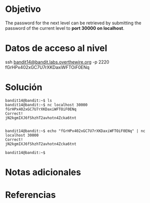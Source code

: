 # Objetivo
The password for the next level can be retrieved by submitting the password of the current level to **port 30000 on localhost**.

# Datos de acceso al nivel
ssh bandit14@bandit.labs.overthewire.org -p 2220
fGrHPx402xGC7U7rXKDaxiWFTOiF0ENq


# Solución
```
bandit14@bandit:~$ ls
bandit14@bandit:~$ nc localhost 30000
fGrHPx402xGC7U7rXKDaxiWFTOiF0ENq
Correct!
jN2kgmIXJ6fShzhT2avhotn4Zcka6tnt


bandit14@bandit:~$ echo "fGrHPx402xGC7U7rXKDaxiWFTOiF0ENq" | nc localhost 30000
Correct!
jN2kgmIXJ6fShzhT2avhotn4Zcka6tnt

bandit14@bandit:~$

```

# Notas adicionales

# Referencias